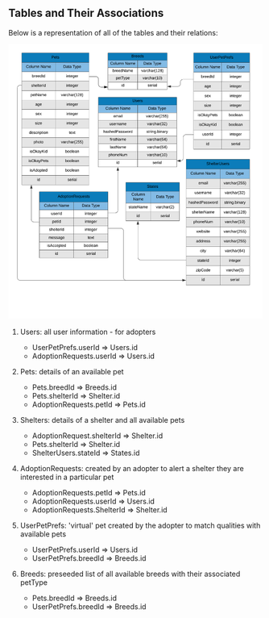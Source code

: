 ## Tables and Their Associations

Below is a representation of all of the tables and their relations:

![](/documentation/Images/PawsAndClawsTable.png)

1. Users: all user information - for adopters
   *  UserPetPrefs.userId => Users.id
   *  AdoptionRequests.userId => Users.id

2. Pets: details of an available pet
   *  Pets.breedId => Breeds.id
   *  Pets.shelterId => Shelter.id
   *  AdoptionRequests.petId => Pets.id
   
3. Shelters: details of a shelter and all available pets
   *  AdoptionRequest.shelterId => Shelter.id
   *  Pets.shelterId => Shelter.id
   *  ShelterUsers.stateId => States.id
   
4. AdoptionRequests: created by an adopter to alert a shelter they are interested in a particular pet
   *  AdoptionRequests.petId => Pets.id
   *  AdoptionRequests.userId => Users.id
   *  AdoptionRequests.ShelterId => Shelter.id

5. UserPetPrefs: 'virtual' pet created by the adopter to match qualities with available pets
   *  UserPetPrefs.userId => Users.id
   *  UserPetPrefs.breedId => Breeds.id

6. Breeds: preseeded list of all available breeds with their associated petType
   *  Pets.breedId => Breeds.id
   *  UserPetPrefs.breedId => Breeds.id
